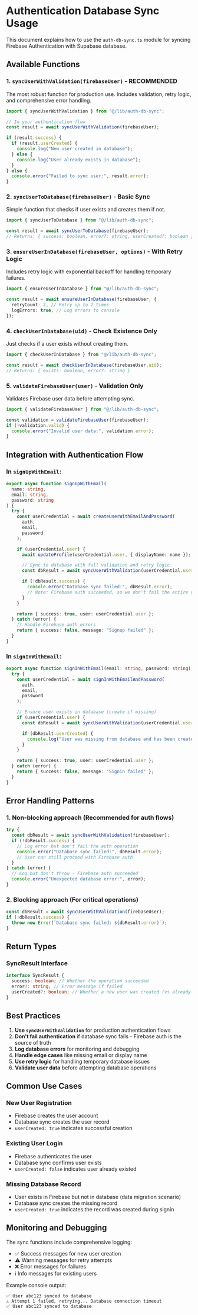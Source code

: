 # Authentication Database Sync Usage

This document explains how to use the `auth-db-sync.ts` module for syncing Firebase Authentication with Supabase database.

## Available Functions

### 1. `syncUserWithValidation(firebaseUser)` - **RECOMMENDED**

The most robust function for production use. Includes validation, retry logic, and comprehensive error handling.

```typescript
import { syncUserWithValidation } from "@/lib/auth-db-sync";

// In your authentication flow
const result = await syncUserWithValidation(firebaseUser);

if (result.success) {
  if (result.userCreated) {
    console.log("New user created in database");
  } else {
    console.log("User already exists in database");
  }
} else {
  console.error("Failed to sync user:", result.error);
}
```

### 2. `syncUserToDatabase(firebaseUser)` - Basic Sync

Simple function that checks if user exists and creates them if not.

```typescript
import { syncUserToDatabase } from "@/lib/auth-db-sync";

const result = await syncUserToDatabase(firebaseUser);
// Returns: { success: boolean, error?: string, userCreated?: boolean }
```

### 3. `ensureUserInDatabase(firebaseUser, options)` - With Retry Logic

Includes retry logic with exponential backoff for handling temporary failures.

```typescript
import { ensureUserInDatabase } from "@/lib/auth-db-sync";

const result = await ensureUserInDatabase(firebaseUser, {
  retryCount: 2, // Retry up to 2 times
  logErrors: true, // Log errors to console
});
```

### 4. `checkUserInDatabase(uid)` - Check Existence Only

Just checks if a user exists without creating them.

```typescript
import { checkUserInDatabase } from "@/lib/auth-db-sync";

const result = await checkUserInDatabase(firebaseUser.uid);
// Returns: { exists: boolean, error?: string }
```

### 5. `validateFirebaseUser(user)` - Validation Only

Validates Firebase user data before attempting sync.

```typescript
import { validateFirebaseUser } from "@/lib/auth-db-sync";

const validation = validateFirebaseUser(firebaseUser);
if (!validation.valid) {
  console.error("Invalid user data:", validation.error);
}
```

## Integration with Authentication Flow

### In `signUpWithEmail`:

```typescript
export async function signUpWithEmail(
  name: string,
  email: string,
  password: string
) {
  try {
    const userCredential = await createUserWithEmailAndPassword(
      auth,
      email,
      password
    );

    if (userCredential.user) {
      await updateProfile(userCredential.user, { displayName: name });

      // Sync to database with full validation and retry logic
      const dbResult = await syncUserWithValidation(userCredential.user);

      if (!dbResult.success) {
        console.error("Database sync failed:", dbResult.error);
        // Note: Firebase auth succeeded, so we don't fail the entire operation
      }
    }

    return { success: true, user: userCredential.user };
  } catch (error) {
    // Handle Firebase auth errors
    return { success: false, message: "Signup failed" };
  }
}
```

### In `signInWithEmail`:

```typescript
export async function signInWithEmail(email: string, password: string) {
  try {
    const userCredential = await signInWithEmailAndPassword(
      auth,
      email,
      password
    );

    // Ensure user exists in database (create if missing)
    if (userCredential.user) {
      const dbResult = await syncUserWithValidation(userCredential.user);

      if (dbResult.userCreated) {
        console.log("User was missing from database and has been created");
      }
    }

    return { success: true, user: userCredential.user };
  } catch (error) {
    return { success: false, message: "Signin failed" };
  }
}
```

## Error Handling Patterns

### 1. Non-blocking approach (Recommended for auth flows)

```typescript
try {
  const dbResult = await syncUserWithValidation(firebaseUser);
  if (!dbResult.success) {
    // Log error but don't fail the auth operation
    console.error("Database sync failed:", dbResult.error);
    // User can still proceed with Firebase auth
  }
} catch (error) {
  // Log but don't throw - Firebase auth succeeded
  console.error("Unexpected database error:", error);
}
```

### 2. Blocking approach (For critical operations)

```typescript
const dbResult = await syncUserWithValidation(firebaseUser);
if (!dbResult.success) {
  throw new Error(`Database sync failed: ${dbResult.error}`);
}
```

## Return Types

### SyncResult Interface

```typescript
interface SyncResult {
  success: boolean; // Whether the operation succeeded
  error?: string; // Error message if failed
  userCreated?: boolean; // Whether a new user was created (vs already existed)
}
```

## Best Practices

1. **Use `syncUserWithValidation`** for production authentication flows
2. **Don't fail authentication** if database sync fails - Firebase auth is the source of truth
3. **Log database errors** for monitoring and debugging
4. **Handle edge cases** like missing email or display name
5. **Use retry logic** for handling temporary database issues
6. **Validate user data** before attempting database operations

## Common Use Cases

### New User Registration

- Firebase creates the user account
- Database sync creates the user record
- `userCreated: true` indicates successful creation

### Existing User Login

- Firebase authenticates the user
- Database sync confirms user exists
- `userCreated: false` indicates user already existed

### Missing Database Record

- User exists in Firebase but not in database (data migration scenario)
- Database sync creates the missing record
- `userCreated: true` indicates the record was created during signin

## Monitoring and Debugging

The sync functions include comprehensive logging:

- ✅ Success messages for new user creation
- ⚠️ Warning messages for retry attempts
- ❌ Error messages for failures
- ℹ️ Info messages for existing users

Example console output:

```
✅ User abc123 synced to database
⚠️ Attempt 1 failed, retrying... Database connection timeout
✅ User abc123 synced to database
```
